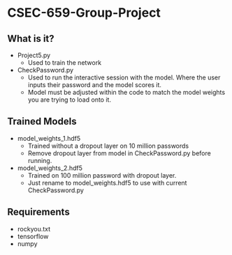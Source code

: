 # CSEC-659-Group-Project


## What is it?
* Project5.py
  * Used to train the network
* CheckPassword.py
  * Used to run the interactive session with the model. Where the user inputs their password and the model scores it.
  * Model must be adjusted within the code to match the model weights you are trying to load onto it.

## Trained Models
* model_weights_1.hdf5
  * Trained without a dropout layer on 10 million passwords
  * Remove dropout layer from model in CheckPassword.py before running.
* model_weights_2.hdf5
  * Trained on 100 million password with dropout layer.
  * Just rename to model_weights.hdf5 to use with current CheckPassword.py

## Requirements
* rockyou.txt
* tensorflow
* numpy
